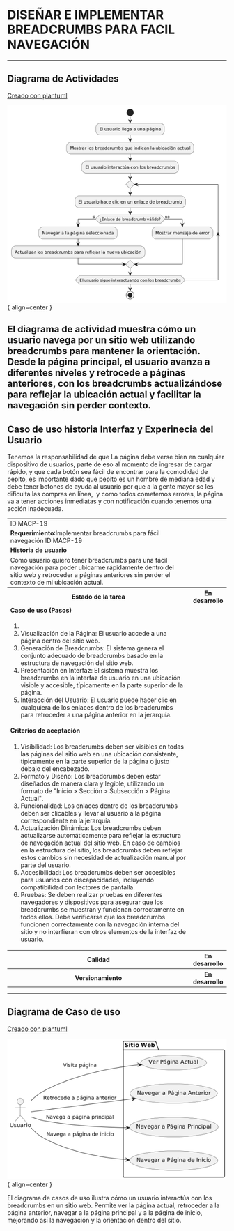 # DISEÑAR E IMPLEMENTAR BREADCRUMBS PARA FACIL NAVEGACIÓN 

------

## Diagrama de Actividades
[Creado con plantuml](https://plantuml.com/es/)

![Image title](./assets/images/macp-19.png){ align=center }

El diagrama de actividad muestra cómo un usuario navega por un sitio web utilizando breadcrumbs para mantener la orientación. Desde la página principal, el usuario avanza a diferentes niveles y retrocede a páginas anteriores, con los breadcrumbs actualizándose para reflejar la ubicación actual y facilitar la navegación sin perder contexto.
---
###

## Caso de uso historia Interfaz y Experinecia del Usuario
Tenemos la responsabilidad de que La página debe verse bien en cualquier dispositivo de usuarios, parte de eso al momento de ingresar de cargar rápido, y que cada botón sea fácil de encontrar para la comodidad de pepito, es importante dado que pepito es un hombre de mediana edad y debe tener botones de ayuda al usuario por que a la gente mayor se les dificulta las compras en línea,  y como todos cometemos errores, la página va a tener acciones inmediatas y con notificación cuando tenemos una acción inadecuada.

<table id="customers">
  <tr class="idtext principal">
    <td>ID MACP-19</td>
  </tr>
  <tr class="single text">
    <td><strong>Requerimiento</strong>:Implementar breadcrumbs para fácil navegación ID MACP-19</td>
  </tr>
  <tr class="single gray">
    <td><strong>Historia de usuario</strong></td>
  </tr>
  <tr class="single text">
    <td>Como usuario quiero tener breadcrumbs para una fácil navegación para poder ubicarme rápidamente dentro del sitio web y retroceder a páginas anteriores sin perder el contexto de mi ubicación actual.</td>
  </tr>
  <tr class="duo">
    <th class="gray"><strong>Estado de la tarea</strong></th>
    <th>En desarrollo</th>
  </tr>
  <tr class="single gray">
    <td><strong>Caso de uso (Pasos)</strong></td>
  </tr>
  <tr class="single text">
    <td>
        <ol>
            <li>
             <li>Visualización de la Página: El usuario accede a una página dentro del sitio web.</li>
             <li>Generación de Breadcrumbs: El sistema genera el conjunto adecuado de breadcrumbs basado en la estructura de navegación del sitio web.</li>
            <li>Presentación en Interfaz: El sistema muestra los breadcrumbs en la interfaz de usuario en una ubicación visible y accesible, típicamente en la parte superior de la página.</li>
             <li>Interacción del Usuario: El usuario puede hacer clic en cualquiera de los enlaces dentro de los breadcrumbs para retroceder a una página anterior en la jerarquía.</li>
        </ol>
    </td>
  </tr>
  <tr class="single gray">
    <td><strong>Criterios de aceptación</strong></td>
  </tr>
  <tr class="single text">
    <td>
        <ol>
                  <li>Visibilidad: Los breadcrumbs deben ser visibles en todas las páginas del sitio web en una ubicación consistente, típicamente en la parte superior de la página o justo debajo del encabezado.</li>
                  <li>Formato y Diseño: Los breadcrumbs deben estar diseñados de manera clara y legible, utilizando un formato de "Inicio > Sección > Subsección > Página Actual".</li>
                  <li>Funcionalidad: Los enlaces dentro de los breadcrumbs deben ser clicables y llevar al usuario a la página correspondiente en la jerarquía.</li>
                  <li>Actualización Dinámica: Los breadcrumbs deben actualizarse automáticamente para reflejar la estructura de navegación actual del sitio web. En caso de cambios en la estructura del sitio, los breadcrumbs deben reflejar estos cambios sin necesidad de actualización manual por parte del usuario.</li>
                  <li>Accesibilidad: Los breadcrumbs deben ser accesibles para usuarios con discapacidades, incluyendo compatibilidad con lectores de pantalla.</li>
                  <li>Pruebas: Se deben realizar pruebas en diferentes navegadores y dispositivos para asegurar que los breadcrumbs se muestran y funcionan correctamente en todos ellos. Debe verificarse que los breadcrumbs funcionen correctamente con la navegación interna del sitio y no interfieran con otros elementos de la interfaz de usuario.</li>
 <tr class="duo">
    <th class="gray"><strong>Calidad</strong></th>
    <th>En desarrollo</th>
  </tr>
  <tr class="duo">
    <th class="gray"><strong>Versionamiento</strong></th>
    <th>En desarrollo</th>
  </tr>
</table>



---
## Diagrama de Caso de uso
[Creado con plantuml](https://plantuml.com/es/)

![Image title](./assets/images/DIAGRAMAS%20DE%20CASO%20DE%20USO/CASO19.png){ align=center }

El diagrama de casos de uso ilustra cómo un usuario interactúa con los breadcrumbs en un sitio web. Permite ver la página actual, retroceder a la página anterior, navegar a la página principal y a la página de inicio, mejorando así la navegación y la orientación dentro del sitio.
 